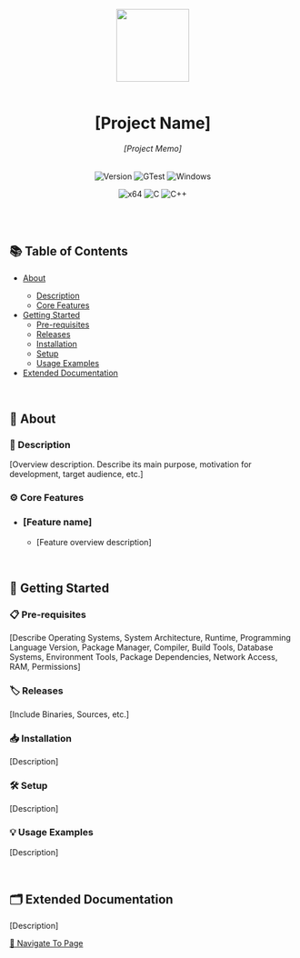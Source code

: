 
</br>

<div style="width: 100%; display: flex; justify-content: center;">
    <image src="./qlogicae/qlogicae/assets/application.ico" style="width: 128px;">
</div>

</br>



<div style="text-align: center;">
  <h1>[Project Name]</h1>
  <p style="font-style: italic;">[Project Memo]</p>
  <div style="margin: 32px 64px;">
    
![Version](https://img.shields.io/badge/Version-1.0.0-blue)
![GTest](https://img.shields.io/badge/GTest-NA-red)
![Windows](https://img.shields.io/badge/OS-Windows-blue)

![x64](https://img.shields.io/badge/Architecture-x64-yellow)
![C](https://img.shields.io/badge/Language-C-white)
![C++](https://img.shields.io/badge/Language-C++-white)

<!--
![License: MIT](https://img.shields.io/badge/License-MIT-white)
![iOS](https://img.shields.io/badge/OS-IOS-white)
![Linux](https://img.shields.io/badge/OS-Linux-yellow)

![x86](https://img.shields.io/badge/Architecture-x86-yellow)
![x64 MASM](https://img.shields.io/badge/Language-MASM-white)
![x86 MASM](https://img.shields.io/badge/Language-MASM-white)

[![Gmail](https://img.shields.io/badge/Gmail-Visit-red)](sample@gmail.com)
[![GitHub](https://img.shields.io/badge/GitHub-Visit-white?logo=github)](https://github.com/sample)
[![Facebook](https://img.shields.io/badge/Facebook-Visit-blue?logo=facebook)](https://facebook.com/sample)
[![Twitter](https://img.shields.io/badge/Twitter-Visit-black?logo=x)](https://twitter.com/sample)
[![Discord](https://img.shields.io/badge/Discord-Visit-indigo?logo=discord)](https://discord.gg/sample)
[![LinkedIn](https://img.shields.io/badge/LinkedIn-Visit-blue)](https://linkedin.com/in/sample)
[![Slack](https://img.shields.io/badge/Slack-Visit-green?logo=slack)](https://sample.slack.com)
[![Website](https://img.shields.io/badge/Website-Visit-white)](https://sample.com)
-->
  </div>
</div>

</br>



<h2>📚 Table of Contents</h2>
<ul>
  <li><a href="#about">About</a></li>
  <ul>
    <li><a href="#about-description">Description</a></li>
    <li><a href="#about-core-features">Core Features</a></li>
  </ul>
  <li><a href="#getting-started">Getting Started</a>
    <ul>
      <li><a href="#getting-started-pre-requisites">Pre-requisites</a></li>
      <li><a href="#getting-started-releases">Releases</a></li>
      <li><a href="#getting-started-installation">Installation</a></li>
      <li><a href="#getting-started-setup">Setup</a></li>
      <li><a href="#getting-started-usage-examples">Usage Examples</a></li>
    </ul>
  </li>
  <li><a href="./qlogicae/qlogicae/documentation/index.md">Extended Documentation</a></li>  
</ul>

</br>



<h2 id="about">
  📖 About
</h2>
<h3 id="about-description">
  🧾 Description
</h3>
<p>
  [Overview description. Describe its main purpose, motivation for development, target audience, etc.]
</p>
<h3 id="about-core-features">
  ⚙️ Core Features
</h3>
<ul>
  <li>
    <h3>[Feature name]</h3>
    <ul>
      <li><p>[Feature overview description]</p></li>
    </ul>
  </li>
</ul>

</br>



<h2 id="getting-started">
  🚀 Getting Started
</h2>
<h3 id="getting-started-pre-requisites">
  📋 Pre-requisites
</h3>
<p>
  [Describe Operating Systems, System Architecture, Runtime, Programming Language Version, Package Manager, Compiler, Build Tools, Database Systems, Environment Tools, Package Dependencies, Network Access, RAM, Permissions]
</p>
<h3 id="getting-started-releases">
  🏷️ Releases
</h3>
<p>
  [Include Binaries, Sources, etc.]
</p>
<h3 id="getting-started-installation">
  📥 Installation
</h3>
<p>
  [Description]
</p>
<h3 id="getting-started-setup">
  🛠️ Setup
</h3>
<p>
  [Description]
</p>
<h3 id="getting-started-usage-examples">
  💡 Usage Examples
</h3>
<p>
  [Description]
</p>

</br>



<h2 id="extended-documentation">
  🗂️ Extended Documentation
</h2>
<p>
  [Description]
</p>
<a href="./qlogicae/qlogicae/documentation/index.md">🔗 Navigate To Page</a>

</br>
